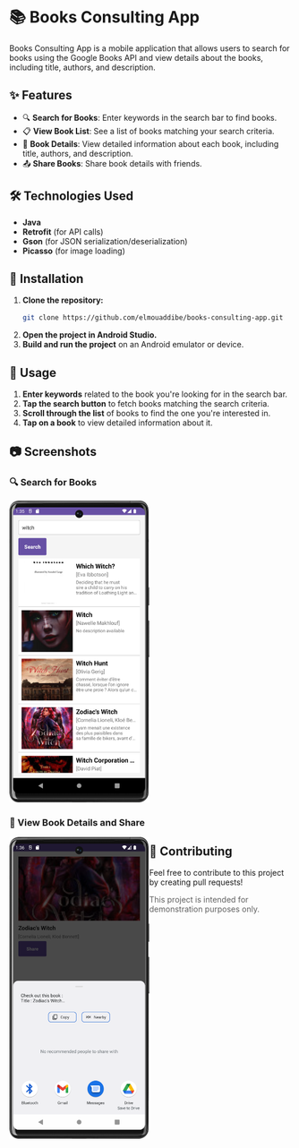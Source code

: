 # 📚 Books Consulting App

Books Consulting App is a mobile application that allows users to search for books using the Google Books API and view details about the books, including title, authors, and description.

## ✨ Features

- 🔍 **Search for Books**: Enter keywords in the search bar to find books.
- 📋 **View Book List**: See a list of books matching your search criteria.
- 📖 **Book Details**: View detailed information about each book, including title, authors, and description.
- 📤 **Share Books**: Share book details with friends.

## 🛠 Technologies Used

- **Java**
- **Retrofit** (for API calls)
- **Gson** (for JSON serialization/deserialization)
- **Picasso** (for image loading)

## 🚀 Installation

1. **Clone the repository:**
   ```bash
   git clone https://github.com/elmouaddibe/books-consulting-app.git
   ```
2. **Open the project in Android Studio.**
3. **Build and run the project** on an Android emulator or device.

## 📱 Usage

1. **Enter keywords** related to the book you're looking for in the search bar.
2. **Tap the search button** to fetch books matching the search criteria.
3. **Scroll through the list** of books to find the one you're interested in.
4. **Tap on a book** to view detailed information about it.

## 📷 Screenshots

### 🔍 Search for Books
<img src="assets/searchPage.png" alt="Search for Books" style="width: 250px;">

### 📖 View Book Details and Share
<img src="assets/sharePage.png" alt="View Book Details and Share" style="width: 250px; float: left;">

## 🤝 Contributing

Feel free to contribute to this project by creating pull requests!
> This project is intended for demonstration purposes only.
